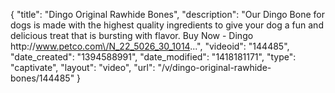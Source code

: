 {
    "title": "Dingo Original Rawhide Bones",
    "description": "Our Dingo Bone for dogs is made with the highest quality ingredients to give your dog a fun and delicious treat that is bursting with flavor. Buy Now - Dingo http:\/\/www.petco.com\/N_22_5026_30_1014...",
    "videoid": "144485",
    "date_created": "1394588991",
    "date_modified": "1418181171",
    "type": "captivate",
    "layout": "video",
    "url": "\/v\/dingo-original-rawhide-bones\/144485"
}